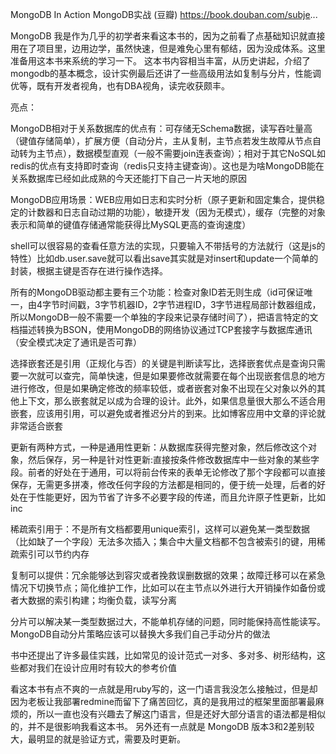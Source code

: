MongoDB In Action
MongoDB实战 (豆瓣) https://book.douban.com/subje...

MongoDB 我是作为几乎的初学者来看这本书的，因为之前看了点基础知识就直接用在了项目里，边用边学，虽然快速，但是难免心里有郁结，因为没成体系。这里准备用这本书来系统的学习一下。
这本书内容相当丰富，从历史讲起，介绍了mongodb的基本概念，设计实例最后还讲了一些高级用法如复制与分片，性能调优等，既有开发者视角，也有DBA视角，读完收获颇丰。

亮点：

MongoDB相对于关系数据库的优点有：可存储无Schema数据，读写吞吐量高（键值存储简单），扩展方便（自动分片，主从复制，主节点若发生故障从节点自动转为主节点），数据模型直观（一般不需要join连表查询）；相对于其它NoSQL如redis的优点有支持即时查询（redis只支持主键查询）。这也是为啥MongoDB能在关系数据库已经如此成熟的今天还能打下自己一片天地的原因

MongoDB应用场景：WEB应用如日志和实时分析（原子更新和固定集合，提供稳定的计数器和日志自动过期的功能），敏捷开发（因为无模式），缓存（完整的对象表示和简单的键值存储通常能获得比MySQL更高的查询速度）

shell可以很容易的查看任意方法的实现，只要输入不带括号的方法就行（这是js的特性）比如db.user.save就可以看出save其实就是对insert和update一个简单的封装，根据主键是否存在进行操作选择。

所有的MongoDB驱动都主要有三个功能：检查对象ID若无则生成（id可保证唯一，由4字节时间戳，3字节机器ID，2字节进程ID，3字节进程局部计数器组成，所以MongoDB一般不需要一个单独的字段来记录存储时间了），把语言特定的文档描述转换为BSON，使用MongoDB的网络协议通过TCP套接字与数据库通讯（安全模式决定了通讯是否可靠）

选择嵌套还是引用（正规化与否）的关键是判断读写比，选择嵌套优点是查询只需要一次就可以查完，简单快速，但是如果要修改就需要在每个出现嵌套信息的地方进行修改，但是如果确定修改的频率较低，或者嵌套对象不出现在父对象以外的其他上下文，那么嵌套就足以成为合理的设计。此外，如果信息量很大那么不适合用嵌套，应该用引用，可以避免或者推迟分片的到来。比如博客应用中文章的评论就非常适合嵌套

更新有两种方式，一种是通用性更新：从数据库获得完整对象，然后修改这个对象，然后保存，另一种是针对性更新:直接按条件修改数据库中一些对象的某些字段。前者的好处在于通用，可以将前台传来的表单无论修改了那个字段都可以直接保存，无需更多拼凑，修改任何字段的方法都是相同的，便于统一处理，后者的好处在于性能更好，因为节省了许多不必要字段的传递，而且允许原子性更新，比如inc

稀疏索引用于：不是所有文档都要用unique索引，这样可以避免某一类型数据（比如缺了一个字段）无法多次插入；集合中大量文档都不包含被索引的键，用稀疏索引可以节约内存

复制可以提供：冗余能够达到容灾或者挽救误删数据的效果；故障迁移可以在紧急情况下切换节点；简化维护工作，比如可以在主节点以外进行大开销操作如备份或者大数据的索引构建；均衡负载，读写分离

分片可以解决某一类型数据过大，不能单机存储的问题，同时能保持高性能读写。MongoDB自动分片策略应该可以替换大多我们自己手动分片的做法

书中还提出了许多最佳实践，比如常见的设计范式一对多、多对多、树形结构，这些都对我们在设计应用时有较大的参考价值

看这本书有点不爽的一点就是用ruby写的，这一门语言我没怎么接触过，但是却因为老板让我部署redmine而留下了痛苦回忆，真的是我用过的框架里面部署最麻烦的，所以一直也没有兴趣去了解这门语言，但是还好大部分语言的语法都是相似的，并不是很影响我看这本书。
另外还有一点就是 MongoDB 版本3和2差别较大，最明显的就是验证方式，需要及时更新。